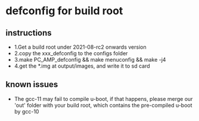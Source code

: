 # defconfig for build root

## instructions

* 1.Get a build root under 2021-08-rc2 onwards version
* 2.copy the xxx_defconfig to the configs folder
* 3.make PC_AMP_defconfig && make menuconfig && make -j4
* 4.get the *.img at output/images, and write it to sd card

## known issues

* The gcc-11 may fail to compile u-boot, if that happens, please merge our 'out' folder with your build root, which
  contains the pre-compiled u-boot by gcc-10
